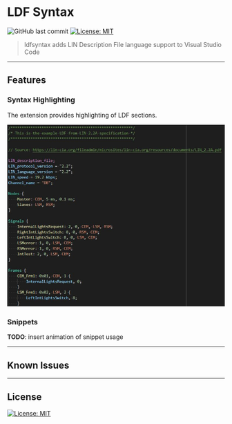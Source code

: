 # LDF Syntax

![GitHub last commit](https://img.shields.io/github/last-commit/c4deszes/ldfsyntax)
[![License: MIT](https://img.shields.io/badge/License-MIT-blue.svg)](https://opensource.org/licenses/MIT)

> ldfsyntax adds LIN Description File language support to Visual Studio Code

---

## Features

### Syntax Highlighting

The extension provides highlighting of LDF sections.

![syntax-highlight](images/syntax-highlight.jpg)

### Snippets

__TODO__: insert animation of snippet usage

---

## Known Issues

---

## License

[![License: MIT](https://img.shields.io/badge/License-MIT-blue.svg)](https://opensource.org/licenses/MIT)
